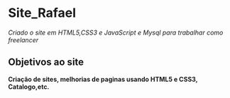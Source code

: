 # Site_Rafael
*Criado o site em HTML5,CSS3 e JavaScript e Mysql para trabalhar como freelancer*

## Objetivos ao site
**Criação de sites, melhorias de paginas usando HTML5 e CSS3, Catalogo,etc.**
